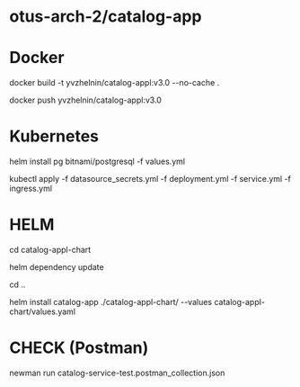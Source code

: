 # otus-arch-2/catalog-app

# Docker
<p>docker build -t yvzhelnin/catalog-appl:v3.0 --no-cache .</p>
<p>docker push yvzhelnin/catalog-appl:v3.0</p>

# Kubernetes
<p>helm install pg bitnami/postgresql -f values.yml</p>
<p>kubectl apply -f datasource_secrets.yml -f deployment.yml -f service.yml -f ingress.yml</p>

# HELM
<p>cd catalog-appl-chart</p>
<p>helm dependency update</p>
<p>cd ..</p>
<p>helm install catalog-app ./catalog-appl-chart/ --values catalog-appl-chart/values.yaml</p>

# CHECK (Postman)
<p>newman run catalog-service-test.postman_collection.json</p>
